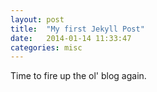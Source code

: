 ```yaml
---
layout: post
title:  "My first Jekyll Post"
date:   2014-01-14 11:33:47
categories: misc
---
```


Time to fire up the ol' blog again.


